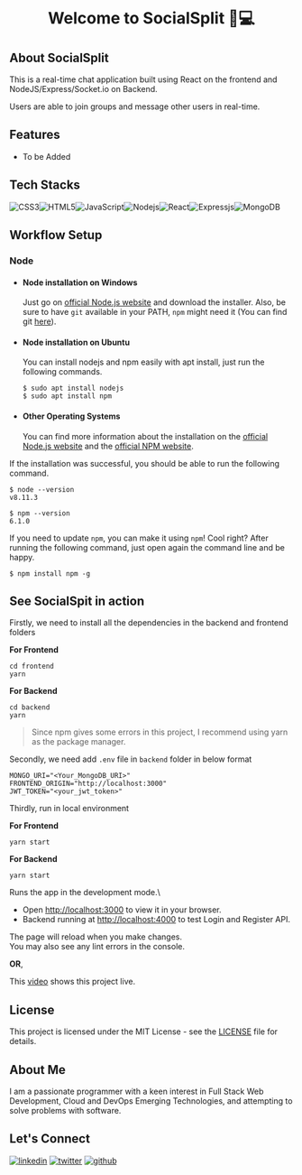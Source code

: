 <div align="center">
  <h1>Welcome to SocialSplit 👋💻</h1>
</div>

## About SocialSplit

This is a real-time chat application built using React on the frontend and NodeJS/Express/Socket.io on Backend.

Users are able to join groups and message other users in real-time.
## Features

- To be Added
## Tech Stacks

![CSS3](https://img.shields.io/badge/css3-%231572B6.svg?style=for-the-badge&logo=css3&logoColor=white)![HTML5](https://img.shields.io/badge/html5-%23E34F26.svg?style=for-the-badge&logo=html5&logoColor=white)![JavaScript](https://img.shields.io/badge/JavaScript-323330?style=for-the-badge&logo=javascript&logoColor=F7DF1E)![Nodejs](https://img.shields.io/badge/Node.js-339933?style=for-the-badge&logo=nodedotjs&logoColor=white)![React](https://img.shields.io/badge/react-%2320232a.svg?style=for-the-badge&logo=react&logoColor=%2361DAFB)![Expressjs](https://img.shields.io/badge/Express.js-000000?style=for-the-badge&logo=express&logoColor=white)![MongoDB](https://img.shields.io/badge/MongoDB-%234ea94b.svg?style=for-the-badge&logo=mongodb&logoColor=white)
## Workflow Setup
### Node

-   #### Node installation on Windows

    Just go on [official Node.js website](https://nodejs.org/) and download the installer.
    Also, be sure to have `git` available in your PATH, `npm` might need it (You can find git [here](https://git-scm.com/)).

-   #### Node installation on Ubuntu

    You can install nodejs and npm easily with apt install, just run the following commands.

        $ sudo apt install nodejs
        $ sudo apt install npm

-   #### Other Operating Systems
    You can find more information about the installation on the [official Node.js website](https://nodejs.org/) and the [official NPM website](https://npmjs.org/).

If the installation was successful, you should be able to run the following command.

    $ node --version
    v8.11.3

    $ npm --version
    6.1.0

If you need to update `npm`, you can make it using `npm`! Cool right? After running the following command, just open again the command line and be happy.

    $ npm install npm -g

## See SocialSpit in action

Firstly, we need to install all the dependencies in the backend and frontend folders

**For Frontend**   
```
cd frontend
yarn
```   
**For Backend**   
```
cd backend
yarn
```    
> Since npm gives some errors in this project, I recommend using yarn as the package manager.

Secondly, we need add `.env` file in `backend` folder in below format
```
MONGO_URI="<Your_MongoDB_URI>"
FRONTEND_ORIGIN="http://localhost:3000"
JWT_TOKEN="<your_jwt_token>"
```
Thirdly, run in local environment

**For Frontend**   
```
yarn start
```   
**For Backend**   
```
yarn start
``` 
Runs the app in the development mode.\
- Open [http://localhost:3000](http://localhost:3000) to view it in your browser.   
- Backend running at [http://localhost:4000](http://localhost:4000) to test Login and Register API.

The page will reload when you make changes.\
You may also see any lint errors in the console.

**OR**, 

This [video](https://github.com/thisiskushal31/SocialSplit) shows this project live.

## License

This project is licensed under the MIT License - see the [LICENSE](https://github.com/thisiskushal31/SocialSplit/blob/main/LICENSE) file for details.

## About Me

I am a passionate programmer with a keen interest in Full Stack Web Development, Cloud and DevOps Emerging Technologies, and attempting to solve problems with software.

## Let's Connect
[![linkedin](https://img.shields.io/badge/linkedin-0A66C2?style=for-the-badge&logo=linkedin&logoColor=white)](https://www.linkedin.com/in/thisiskushalgupta/)
[![twitter](https://img.shields.io/badge/twitter-1DA1F2?style=for-the-badge&logo=twitter&logoColor=white)](https://twitter.com/thisis_kushal)
[![github](https://img.shields.io/badge/github-3d4653?style=for-the-badge&logo=github&logoColor=white)](https://github.com/thisiskushal31/)